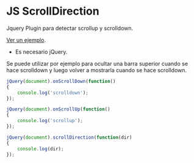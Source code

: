 # JS ScrollDirection

Jquery Plugin para detectar scrollup y scrolldown.

[Ver un ejemplo](https://rawgit.com/alejoasotelo/scrolldirection/master/example/index.html "Ver el ejemplo").

* Es necesario jQuery.

Se puede utilizar por ejemplo para ocultar una barra superior cuando se hace scrolldown y luego volver a mostrarla cuando se hace scrolldown.

```javascript
jQuery(document).onScrollDown(function()
{
	console.log('scrolldown');
});

jQuery(document).onScrollUp(function()
{
	console.log('scrollup');
});

jQuery(document).scrollDirection(function(dir)
{
	console.log(dir);
});
```